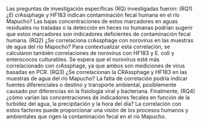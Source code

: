 Las preguntas de investigación específicas (RQ) investigadas fueron: (RQ1) ¿El crAssphage y HF183 indican contaminación fecal humana en el río Mapucho? Las bajas concentraciones de estos marcadores en aguas residuales no tratadas o la detección en heces no humanas podrían sugerir que estos marcadores son indicadores deficientes de contaminación fecal humana. (RQ2) ¿Se correlaciona crAssphage con norovirus en las muestras de agua del río Mapocho? Para contextualizar esta correlación, se calcularon también correlaciones de norovirus con HF183 y E. coli y enterococos culturables. Se espera que el norovirus esté más correlacionado con crAssphage, ya que ambos son mediciones de virus basadas en PCR. (RQ3) ¿Se correlacionan la CRAssphage y HF183 en las muestras de agua del río Mapucho? La falta de correlación podría indicar fuentes diferenciales o destino y transporte ambiental, posiblemente causado por diferencias en la fisiología viral y bacteriana. Finalmente, (RQ4) ¿cómo varían las concentraciones de indicadores fecales en función de la turbidez del agua, la precipitación y la hora del día? La correlación con estos factores puede proporcionar una visión de los procesos humanos y ambientales que rigen la contaminación fecal en el río Mapucho.

